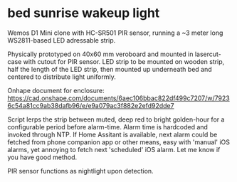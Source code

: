 # bed sunrise wakeup light
Wemos D1 Mini clone with HC-SR501 PIR sensor, running a ~3 meter long WS2811-based LED adressable strip.

Physically prototyped on 40x60 mm veroboard and mounted in lasercut-case with cutout for PIR sensor. LED strip to be mounted on wooden strip, half the length of the LED strip, then mounted up underneath bed and centered to distribute light uniformly.

Onhape document for enclosure: https://cad.onshape.com/documents/6aec106bbac822df499c7207/w/79236c54a81cc9ab38dafb96/e/e9a079ac3f882e2efd92dde7

Script lerps the strip between muted, deep red to bright golden-hour for a configurable period before alarm-time. 
Alarm time is hardcoded and invoked through NTP. If Home Assitant is available, next alarm could be fetched from phone companion app or other means, easy with 'manual' iOS alarms, yet annoying to fetch next 'scheduled' iOS alarm. Let me know if you have good method.

PIR sensor functions as nightlight upon detection. 

